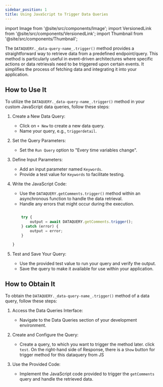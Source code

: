 ```yaml
---
sidebar_position: 1
title: Using JavaScript to Trigger Data Queries
---
```


import Image from '@site/src/components/Image'; import VersionedLink from '@site/src/components/VersionedLink'; import
Thumbnail from '@site/src/components/Thumbnail';

The `DATAQUERY._data-query-name_.trigger()` method provides a straightforward way to retrieve data from a predefined
endpoint/query. This method is particularly useful in event-driven architectures where specific actions or data
retrievals need to be triggered upon certain events. It simplifies the process of fetching data and integrating it into
your application.

## How to Use It

To utilize the `DATAQUERY._data-query-name_.trigger()` method in your custom JavaScript data queries, follow these
steps:

1. Create a New Data Query:

   - Click on `+ New` to create a new data query.
   - Name your query, e.g., `triggerdetail`.

2. Set the Query Parameters:

   - Set the `Run Query` option to "Every time variables change".

3. Define Input Parameters:

   - Add an input parameter named `Keywords`.
   - Provide a test value for `Keywords` to facilitate testing.

4. Write the JavaScript Code:

   - Use the `DATAQUERY.getComments.trigger()` method within an asynchronous function to handle the data retrieval.
   - Handle any errors that might occur during the execution.

   ```javascript

       try {
           output = await DATAQUERY.getComments.trigger();
       } catch (error) {
           output = error;
       }

   }
   ```

   <figure>
   <Thumbnail src="/img/app-scripting-and-code/trigger-data-query/trigger-data-query-js.jpeg" alt="variable" />
   </figure>

5. Test and Save Your Query:
   - Use the provided test value to run your query and verify the output.
   - Save the query to make it available for use within your application.

## How to Obtain It

To obtain the `DATAQUERY._data-query-name_.trigger()` method of a data query, follow these steps:

1. Access the Data Queries Interface:

   - Navigate to the Data Queries section of your development environment.

2. Create and Configure the Query:

   - Create a query, to which you want to trigger the method later. click `test`. On the right-hand side of Response,
     there is a `Show` button for trigger method for this dataquery from JS

3. Use the Provided Code:

   - Implement the JavaScript code provided to trigger the `getComments` query and handle the retrieved data.

   <figure>
   <Thumbnail src="/img/app-scripting-and-code/trigger-data-query/trigger-data-query-show.jpeg" alt="variable" />
   </figure>

   <figure>
   <Thumbnail src="/img/app-scripting-and-code/trigger-data-query/trigger-data-query-shown.jpeg" alt="variable" />
   </figure>
